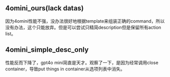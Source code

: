 ## 4omini_ours(lack datas)

因为4omini性能不强，没办法很好地根据template来组装正确的command，所以没有办法，这个只能放弃。但是可以尝试只精简description但是保留所有action list。

## 4omini_simple_desc_only

性能反而下降了，gpt4o mini简直是天才。观察了一下，是因为经常调用close container，导致put things in container从选项列表中消失。

## 